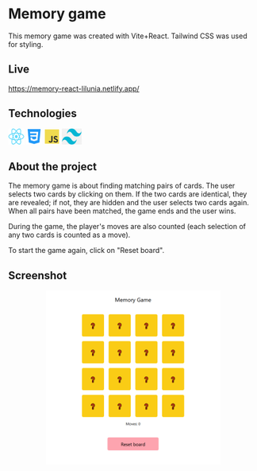 # Memory game

This memory game was created with Vite+React. Tailwind CSS was used for styling.

## Live

<a href = 'https://memory-react-lilunia.netlify.app/'>https://memory-react-lilunia.netlify.app/</a>

## Technologies

<p align="left">
<a href="https://react.dev/"><img src="./src/img/React-icon.png" style="width:32px; height:32px;" alt="React icon"></a>
<a href="https://developer.mozilla.org/en-US/docs/Web/CSS?retiredLocale=pl"><img src="./src/img/css3_icon.svg" style="width:32px; height:32px;" alt="Css icon"></a>
<a href="https://developer.mozilla.org/en-US/docs/Web/JavaScript"><img src="./src/img/js_icon.svg" style="width:32px; height:32px;" alt="JS icon"></a>
<a href="https://developer.mozilla.org/en-US/docs/Web/JavaScript"><img src="./src/img/tailwind-css-logo.png" style="width:40px; height:32px;" alt="Tailwind CSS icon"></a>

## About the project

The memory game is about finding matching pairs of cards. The user selects two cards by clicking on them. If the two cards are identical, they are revealed; if not, they are hidden and the user selects two cards again. When all pairs have been matched, the game ends and the user wins.

During the game, the player's moves are also counted (each selection of any two cards is counted as a move).

To start the game again, click on "Reset board".

## Screenshot

  <p align="center">
  <img src="./src/img/memory-game.PNG" width= "70%" height= "70%" alt="Main app screenshot">
  </p>
